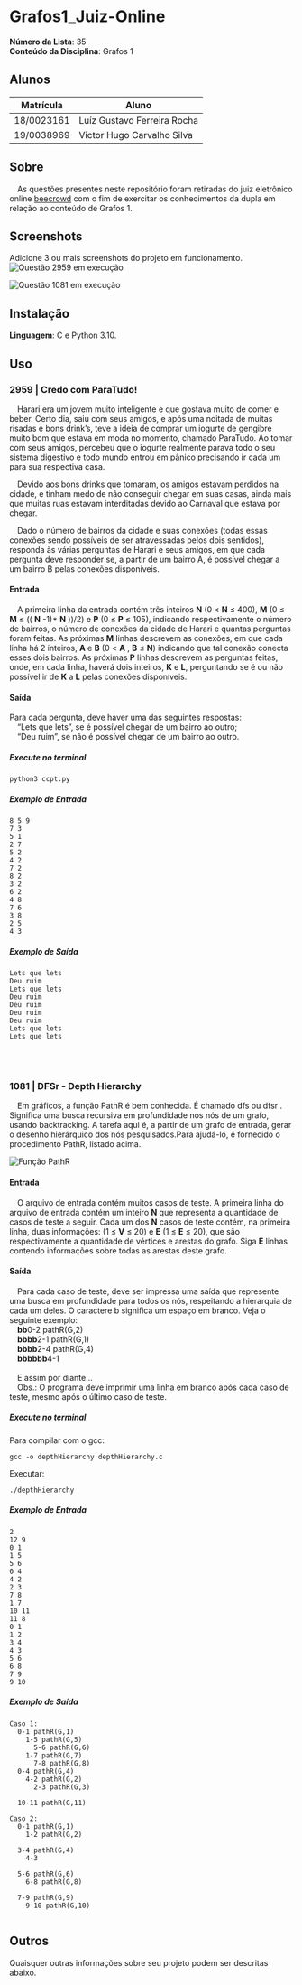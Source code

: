 # Grafos1_Juiz-Online

**Número da Lista**: 35<br>
**Conteúdo da Disciplina**: Grafos 1<br>

## Alunos
|Matrícula | Aluno |
| -- | -- |
| 18/0023161  |  Luíz Gustavo Ferreira Rocha |
| 19/0038969  |  Victor Hugo Carvalho Silva |

## Sobre 
&emsp;As questões presentes neste repositório foram retiradas do juiz eletrônico online [beecrowd](https://www.beecrowd.com.br/) com o fim de exercitar os conhecimentos da dupla em relação ao conteúdo de Grafos 1.

## Screenshots
Adicione 3 ou mais screenshots do projeto em funcionamento.
![Questão 2959 em execução](screenshots/2959.png)

![Questão 1081 em execução](screenshots/1081.png)

## Instalação 
**Linguagem**: C e Python 3.10.<br>

## Uso
### 2959 | Credo com ParaTudo!

&emsp;Harari era um jovem muito inteligente e que gostava muito de comer e beber. Certo dia, saiu com seus amigos, e após uma noitada de muitas risadas e bons drink’s, teve a ideia de comprar um iogurte de gengibre muito bom que estava em moda no momento, chamado ParaTudo. Ao tomar com seus amigos, percebeu que o iogurte realmente parava todo o seu sistema digestivo e todo mundo entrou em pânico precisando ir cada um para sua respectiva casa.

&emsp;Devido aos bons drinks que tomaram, os amigos estavam perdidos na cidade, e tinham medo de não conseguir chegar em suas casas, ainda mais que muitas ruas estavam interditadas devido ao Carnaval que estava por chegar.

&emsp;Dado o número de bairros da cidade e suas conexões (todas essas conexões sendo possíveis de ser atravessadas pelos dois sentidos), responda às várias perguntas de Harari e seus amigos, em que cada pergunta deve responder se, a partir de um bairro A, é possível chegar a um bairro B pelas conexões disponíveis.

#### Entrada

&emsp;A primeira linha da entrada contém três inteiros **N** (0 < **N** ≤ 400), **M** (0 ≤ **M** ≤ (( **N** -1)* **N** ))/2) e **P** (0 ≤ **P** ≤ 105), indicando respectivamente o número de bairros, o número de conexões da cidade de Harari e quantas perguntas foram feitas. As próximas **M** linhas descrevem as conexões, em que cada linha há 2 inteiros, **A** e **B** (0 < **A** , **B** ≤ **N**) indicando que tal conexão conecta esses dois bairros. As próximas **P** linhas descrevem as perguntas feitas, onde, em cada linha, haverá dois inteiros, **K** e **L**, perguntando se é ou não possível ir de **K** a **L** pelas conexões disponíveis.

#### Saída

Para cada pergunta, deve haver uma das seguintes respostas:<br>
&emsp;“Lets que lets”, se é possível chegar de um bairro ao outro;<br>
&emsp;“Deu ruim”, se não é possível chegar de um bairro ao outro.
<br>

##### Execute no terminal
```
python3 ccpt.py 
```
##### Exemplo de Entrada
~~~
8 5 9
7 3
5 1
2 7
5 2
4 2
7 2
8 2
3 2
6 2
4 8
7 6
3 8
2 5
4 3

~~~

##### Exemplo de Saída
~~~
Lets que lets
Deu ruim
Lets que lets
Deu ruim
Deu ruim
Deu ruim
Deu ruim
Lets que lets
Lets que lets
~~~
<br><br>
### 1081 | DFSr - Depth Hierarchy

&emsp;Em gráficos, a função PathR é bem conhecida. É chamado dfs ou dfsr . Significa uma busca recursiva em profundidade nos nós de um grafo, usando backtracking. A tarefa aqui é, a partir de um grafo de entrada, gerar o desenho hierárquico dos nós pesquisados.Para ajudá-lo, é fornecido o procedimento PathR, listado acima.

![Função PathR](screenshots/pathR1081.png)

#### Entrada

&emsp;O arquivo de entrada contém muitos casos de teste. A primeira linha do arquivo de entrada contém um inteiro **N** que representa a quantidade de casos de teste a seguir. Cada um dos **N** casos de teste contém, na primeira linha, duas informações: (1 ≤ **V** ≤ 20) e **E** (1 ≤ **E** ≤ 20), que são respectivamente a quantidade de vértices e arestas do grafo. Siga **E** linhas contendo informações sobre todas as arestas deste grafo.

#### Saída

&emsp;Para cada caso de teste, deve ser impressa uma saída que represente uma busca em profundidade para todos os nós, respeitando a hierarquia de cada um deles. O caractere b significa um espaço em branco. Veja o seguinte exemplo:<br>
&emsp;**bb**0-2 pathR(G,2)<br>
&emsp;**bbbb**2-1 pathR(G,1)<br>
&emsp;**bbbb**2-4 pathR(G,4)<br>
&emsp;**bbbbbb**4-1<br> <br>
&emsp;E assim por diante...<br>
&emsp;Obs.: O programa deve imprimir uma linha em branco após cada caso de teste, mesmo após o último caso de teste.<br>

##### Execute no terminal

Para compilar com o gcc:
```
gcc -o depthHierarchy depthHierarchy.c
```

Executar:
```
./depthHierarchy
```

##### Exemplo de Entrada
~~~
2
12 9
0 1
1 5
5 6
0 4
4 2
2 3
7 8
1 7
10 11
11 8
0 1
1 2
3 4
4 3
5 6
6 8
7 9
9 10

~~~

##### Exemplo de Saída
~~~
Caso 1:
  0-1 pathR(G,1)
    1-5 pathR(G,5)
      5-6 pathR(G,6)
    1-7 pathR(G,7)
      7-8 pathR(G,8)
  0-4 pathR(G,4)
    4-2 pathR(G,2)
      2-3 pathR(G,3)

  10-11 pathR(G,11)

Caso 2:
  0-1 pathR(G,1)
    1-2 pathR(G,2)

  3-4 pathR(G,4)
    4-3

  5-6 pathR(G,6)
    6-8 pathR(G,8)

  7-9 pathR(G,9)
    9-10 pathR(G,10)
 

~~~
## Outros 
Quaisquer outras informações sobre seu projeto podem ser descritas abaixo.




